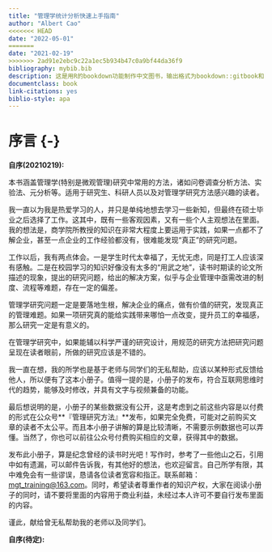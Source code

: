 ```yaml
---
title: "管理学统计分析快速上手指南"
author: "Albert Cao"
<<<<<<< HEAD
date: "2022-05-01"
=======
date: "2021-02-19"
>>>>>>> 2ad91e2ebc9c22a1ec5b934b47c0a9bf44da36f9
bibliography: mybib.bib
description: 这是用R的bookdown功能制作中文图书，输出格式为bookdown::gitbook和bookdown::pdf_book.
documentclass: book
link-citations: yes
biblio-style: apa
---
```




# 序言 {-}

**自序(20210219):**

本书涵盖管理学(特别是微观管理)研究中常用的方法，诸如问卷调查分析方法、实验法、元分析等。适用于研究生、科研人员以及对管理学研究方法感兴趣的读者。

我一直以为我是热爱学习的人，并只是单纯地想去学习一些新知，但最终在硕士毕业之后选择了工作。这其中，既有一些客观因素，又有一些个人主观想法在里面。我的想法是，商学院所教授的知识在非常大程度上要运用于实践，如果一点都不了解企业，甚至一点企业的工作经验都没有，很难能发现“真正”的研究问题。

工作以后，我有两点体会。一是学生时代太幸福了，无忧无虑，同是打工人应该深有感触。二是在校园学习的知识好像没有太多的“用武之地”，读书时期读的论文所描述的现象，提出的研究问题，给出的解决方案，似乎与企业管理中亟需改进的制度、流程等难题，存在一定的偏差。

管理学研究问题一定是要落地生根，解决企业的痛点，做有价值的研究，发现真正的管理难题。如果一项研究真的能给实践带来哪怕一点改变，提升员工的幸福感，那么研究一定是有意义的。

在管理学研究中，如果能辅以科学严谨的研究设计，用规范的研究方法把研究问题呈现在读者眼前，所做的研究应该是不错的。

我一直在想，我的所学也是基于老师与同学们的无私帮助，应该以某种形式反馈给他人，所以便有了这本小册子。值得一提的是，小册子的发布，符合互联网思维时代的趋势，能够及时修改，并具有文字与视频兼备的功能。

最后想说明的是，小册子的某些数据没有公开，这是考虑到之前这些内容是以付费的形式在公众号**『管理研究方法』**发布，如果完全免费，可能对之前购买文章的读者不太公平。而且本小册子讲解的算是比较清晰，不需要示例数据也可以弄懂。当然了，你也可以前往公众号付费购买相应的文章，获得其中的数据。

发布此小册子，算是纪念曾经的读书时光吧！写作时，参考了一些他山之石，引用中如有遗漏，可以邮件告诉我，有其他好的想法，也欢迎留言。自己所学有限，其中难免会有一些谬误，恳请各位读者宽容和指正。联系邮箱：mgt_training@163.com。同时，希望读者尊重作者的知识产权，大家在阅读小册子的同时，请不要将里面的内容用于商业利益，未经过本人许可不要自行发布里面的内容。

谨此，献给曾无私帮助我的老师以及同学们。

**自序(待定):**
